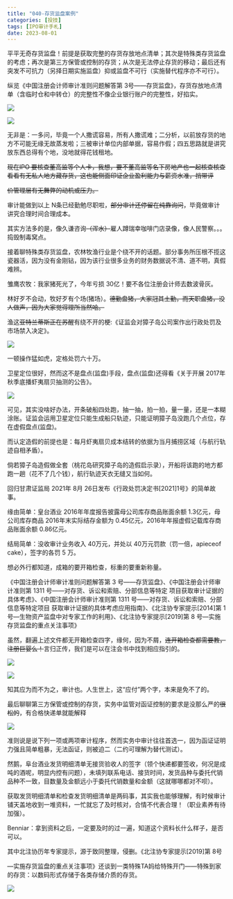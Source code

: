 ```yaml
---
title: "040-存货监盘案例"
categories: [投技]
tags: [IPO审计手札]
date: 2023-08-01
---
```

平平无奇存货监盘！前提是获取完整的存货存放地点清单；其次是特殊类存货监盘的考虑；再次是第三方保管或控制的存货；从次是无法停止存货的移动；最后还有突发不可抗力（另择日期实施监盘）抑或监盘不可行（实施替代程序亦不可行）。

纵览《中国注册会计师审计准则问题解答第 3号——存货监盘》，存货存放地点清单（含临时仓和中转仓）的完整性不像企业银行账户的完整性，好掐实。

![](https://img.richfan.site/ibank/IPO审计札记/040-存货监盘案例_1.webp)

![](https://img.richfan.site/ibank/IPO审计札记/040-存货监盘案例_2.webp)

无非是：一多问，毕竟一个人撒谎容易，所有人撒谎难；二分析，以前放存货的地方不可能无缘无故蒸发啦；三被审计单位内部单据，容易作假；四五思路就是讲究放东西总得有个地，没地就得花钱租地。

~~现在IPO 要核查董高监等个人卡，我想，要不董高监等名下房地产也一起核查核查看看有无私人地方藏存货，这也能侧面印证企业盈利能力与薪资水准，捎带评~~

~~价管理层有无舞弊的动机或压力。~~

审计能做到以上 N条已经勤勉尽职啦，~~部分审计还停留在纯靠询问~~，毕竟做审计讲究合理时间合理成本。

其实方法多的是，像久谦咨询~~（浑水）~~雇人蹲瑞幸咖啡门店录像，像人民警察。。。捣毁制毒窝点。

接着聊特殊类存货监盘，农林牧渔行业是个绕不开的话题。部分事务所压根不揽这瓷器活，因为没有金刚钻，因为该行业很多业务的财务数据说不清、道不明，真假难辨。

雏鹰农牧：我家猪死光了，今年亏损 30亿！要不各位注册会计师去数波骨灰。

林好歹不会动，牧好歹有个场(猪场）。~~德勤盘猪，大家冠其土勤，而天职盘猪，没人做声，因为大家觉得理所当然哈。~~

渔这~~亚特兰蒂斯正在苏醒~~有绕不开的梗:《证监会对獐子岛公司案作出行政处罚及市场禁入决定》。

![](https://img.richfan.site/ibank/IPO审计札记/040-存货监盘案例_3.webp)

一顿操作猛如虎，定格处罚六十万。

卫星定位很好，然而这不是盘点(监盘)手段，盘点(监盘)还得看《关于开展 2017年秋季底播虾夷扇贝抽测的公告》。

![](https://img.richfan.site/ibank/IPO审计札记/040-存货监盘案例_4.webp)

可见，其实没啥好办法，开条破船四处跑，抽一抽，拍一拍，量一量，还是一本糊涂账。证监会运用卫星定位只能生成船只轨迹，只能证明獐子岛没跑几个点位，存在虚假盘点(监盘)。

而认定造假的前提也是：每月虾夷扇贝成本结转的依据为当月捕捞区域（与航行轨迹自相矛盾）。

倘若獐子岛造假做全套（桃花岛研究獐子岛的造假启示录），开船将该跑的地方都跑一趟（花不了几个钱），航行轨迹天衣无缝又当如何。

回归甘肃证监局 2021年 8月 26日发布《行政处罚决定书[2021]1号》的简单故事。

缘由简单：皇台酒业 2016年年度报告披露母公司库存商品账面余额 1.3亿元，母公司库存商品 2016年末实际结存金额为 0.45亿元，2016年年报虚假记载库存商品账面余额 0.86亿元。

结局简单：没收审计业务收入 40万元，并处以 40万元罚款（罚一倍，apieceof cake），签字的各罚 5 万。

想必外行都知道，成箱的要开箱检查，标重的要重新称量。

《中国注册会计师审计准则问题解答第 3 号——存货监盘》、《中国注册会计师审计准则第 1311 号——对存货、诉讼和索赔、分部信息等特定 项目获取审计证据的具体考虑》、《中国注册会计师审计准则第 1311 号——对存货、诉讼和索赔、分部信息等特定项目 获取审计证据的具体考虑应用指南》、《北注协专家提示[2014]第 1 号—生物资产监盘中对专家工作的利用》、《北注协专家提示[2019]第 8 号—实施存货监盘的重点关注事项》

虽然，翻遍上述文件都无开箱检查四字，缘何，因为不屑，~~连开箱检查都需要教，注册巨婴么！~~言归正传，我们是可以在注会书中找到相应指引的。

![](https://img.richfan.site/ibank/IPO审计札记/040-存货监盘案例_5.webp)

![](https://img.richfan.site/ibank/IPO审计札记/040-存货监盘案例_6.webp)

知其应为而不为之，审计也。人生世上，这“应付”两个字，本来是免不了的。

最后聊聊第三方保管或控制的存货，实务中监管对函证控制的要求是没那么严的~~很松的~~，有合格快递单就能解释

![](https://img.richfan.site/ibank/IPO审计札记/040-存货监盘案例_7.webp)

准则说是说下列一项或两项审计程序，然而实务中审计往往首选一，因为函证证明力强且简单粗暴，无法函证，则被迫二（二约可理解为替代测试）。

然鹅，阜台酒业发货明细清单无接货验收人的签字（领个快递都要签收，何况是成吨的酒呢，明显内控有问题），未填列联系电话、接货时间，发货品种与委托代销品种不一致，目数量及金额远小于委托代销数量和金额（这就哪哪都对不呗）。

获取发货明细清单和检查发货明细清单是两码事，其实我也能够理解，有时候审计铺天盖地收到一堆资料，一忙就忘了及时核对，合情不代表合理！（职业素养有待加强）。

Benniar：拿到资料之后，一定要及时的过一遍，知道这个资料长什么样子，是否可以。

其中北注协历年专家提示，源于致同整理，侵删。《北注协专家提示[2019]第 8号

—实施存货监盘的重点关注事项》还谈到一类特殊TA妈给特殊开门——特殊到家的存货：以数码形式存储于各类存储介质的存货。

![](https://img.richfan.site/ibank/IPO审计札记/040-存货监盘案例_8.webp)